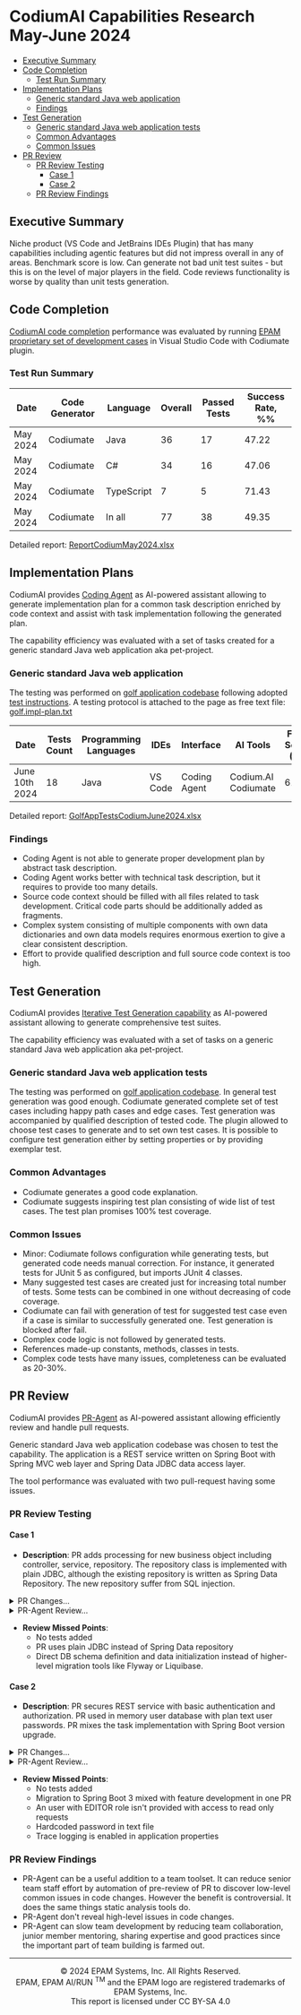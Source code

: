 # CodiumAI Capabilities Research May-June 2024

- [Executive Summary](#executive-summary)
- [Code Completion](#code-completion)
    - [Test Run Summary](#test-run-summary)
- [Implementation Plans](#implementation-plans)
    - [Generic standard Java web application](#generic-standard-java-web-application)
    - [Findings](#findings)
- [Test Generation](#test-generation)
    - [Generic standard Java web application tests](#generic-standard-java-web-application-tests)
    - [Common Advantages](#common-advantages)
    - [Common Issues](#common-issues)
- [PR Review](#pr-review)
    - [PR Review Testing](#pr-review-testing)
        - [Case 1](#case-1)
        - [Case 2](#case-2)
    - [PR Review Findings](#pr-review-findings)

## Executive Summary
Niche product (VS Code and JetBrains IDEs Plugin) that has many capabilities including agentic features but did not impress overall in any of areas. Benchmark score is low. Can generate not bad unit test suites - but this is on the level of major players in the field. Code reviews functionality is worse by quality than unit tests generation.

## Code Completion
[CodiumAI code completion](https://codiumate-docs.codium.ai/code-completion/) performance was evaluated by running [EPAM proprietary set of development cases](https://github.com/epam/AIRUN-Assistants-Benchmark-CodeBase) in Visual Studio Code with Codiumate plugin.

### Test Run Summary
| Date       | Code Generator | Language   | Overall | Passed Tests | Success Rate, %% |
|------------|----------------|------------|---------|--------------|------------------|
| May 2024   | Codiumate      | Java       | 36      | 17           | 47.22            |
| May 2024   | Codiumate      | C#         | 34      | 16           | 47.06            |
| May 2024   | Codiumate      | TypeScript | 7       | 5            | 71.43            |
| May 2024   | Codiumate      | In all     | 77      | 38           | 49.35            |

Detailed report:
[ReportCodiumMay2024.xlsx](../../../../reports/ReportCodiumMay2024.xlsx)

## Implementation Plans
CodiumAI provides [Coding Agent](https://codiumate-docs.codium.ai/chat/coding-agent/) as AI-powered assistant allowing to generate implementation plan for a common task description enriched by code context and assist with task implementation following the generated plan.

The capability efficiency was evaluated with a set of tasks created for a generic standard Java web application aka pet-project.

### Generic standard Java web application

The testing was performed on [golf application codebase](https://github.com/PolinaTolkachova/golf-application) following adopted [test instructions](https://github.com/epam/AIRUN-Assistants-Benchmark-TestInstructions/tree/main/golf-application-tests). 
A testing protocol is attached to the page as free text file: [golf.impl-plan.txt](../../../../files/sandbox-test/codium-ai/golf.impl-plan.txt)

| Date           | Tests Count | Programming Languages | IDEs    | Interface    | AI Tools            | Final Score (%) |
|----------------|-------------|-----------------------|---------|--------------|---------------------|-----------------|
| June 10th 2024 | 18          | Java                  | VS Code | Coding Agent | Codium.AI Codiumate | 61.11           |

Detailed report:
[GolfAppTestsCodiumJune2024.xlsx](../../../../reports/GolfAppTestsCodiumJune2024.xlsx)

### Findings
- Coding Agent is not able to generate proper development plan by abstract task description.
- Coding Agent works better with technical task description, but it requires to provide too many details.
- Source code context should be filled with all files related to task development. Critical code parts should be additionally added as fragments.
- Complex system consisting of multiple components with own data dictionaries and own data models requires enormous exertion to give a clear consistent description.
- Effort to provide qualified description and full source code context is too high.

## Test Generation
CodiumAI provides [Iterative Test Generation capability](https://codiumate-docs.codium.ai/tests/) as AI-powered assistant allowing to generate comprehensive test suites.

The capability efficiency was evaluated with a set of tasks on a generic standard Java web application aka pet-project.

### Generic standard Java web application tests

The testing was performed on [golf application codebase](https://github.com/PolinaTolkachova/golf-application). In general test generation was good enough. Codiumate generated complete set of test cases including happy path cases and edge cases. Test generation was accompanied by qualified description of tested code. The plugin allowed to choose test cases to generate and to set own test cases. It is possible to configure test generation either by setting properties or by providing exemplar test.

### Common Advantages
- Codiumate generates a good code explanation.
- Codiumate suggests inspiring test plan consisting of wide list of test cases. The test plan promises 100% test coverage.

### Common Issues
- Minor: Codiumate follows configuration while generating tests, but generated code needs manual correction. For instance, it generated tests for JUnit 5 as configured, but imports JUnit 4 classes.
- Many suggested test cases are created just for increasing total number of tests. Some tests can be combined in one without decreasing of code coverage.
- Codiumate can fail with generation of test for suggested test case even if a case is similar to successfully generated one. Test generation is blocked after fail. 
- Complex code logic is not followed by generated tests.
- References made-up constants, methods, classes in tests.
- Complex code tests have many issues, completeness can be evaluated as 20-30%.

## PR Review
CodiumAI provides [PR-Agent](https://pr-agent-docs.codium.ai/) as AI-powered assistant allowing efficiently review and handle pull requests.

Generic standard Java web application codebase was chosen to test the capability. The application is a REST service written on Spring Boot with Spring MVC web layer and Spring Data JDBC data access layer.

The tool performance was evaluated with two pull-request having some issues.

### PR Review Testing

#### Case 1
- **Description**: PR adds processing for new business object including controller, service, repository. The repository class is implemented with plain JDBC, although the existing repository is written as Spring Data Repository. The new repository suffer from SQL injection.

<details>
<summary>PR Changes...</summary>

#### File Changes as Patch

```diff
Date: Mon, 17 Jun 2024 19:32:40 +0300
Subject: [PATCH] add part management

---
 build.gradle                                  |   1 +
 run.txt                                       |   9 +-
 .../jz/example/restpageable/domain/Part.java  |  59 ++++++++
 .../example/restpageable/model/PartDTO.java   |  20 +++
 .../repository/PartRepository.java            | 127 ++++++++++++++++++
 .../restpageable/rest/PartResource.java       |  42 ++++++
 .../restpageable/service/PartService.java     |  57 ++++++++
 src/main/resources/data.sql                   |   1 +
 src/main/resources/schema.sql                 |   8 ++
 9 files changed, 323 insertions(+), 1 deletion(-)
 create mode 100644 src/main/java/jz/example/restpageable/domain/Part.java
 create mode 100644 src/main/java/jz/example/restpageable/model/PartDTO.java
 create mode 100644 src/main/java/jz/example/restpageable/repository/PartRepository.java
 create mode 100644 src/main/java/jz/example/restpageable/rest/PartResource.java
 create mode 100644 src/main/java/jz/example/restpageable/service/PartService.java
 create mode 100644 src/main/resources/data.sql
 create mode 100644 src/main/resources/schema.sql

diff --git a/build.gradle b/build.gradle
index 95b79e8..b836268 100644
--- a/build.gradle
+++ b/build.gradle
@@ -21,6 +21,7 @@ dependencies {
     implementation('org.springframework.boot:spring-boot-starter-web')
     implementation('org.springframework.boot:spring-boot-starter-validation')
     implementation('org.springframework.boot:spring-boot-starter-data-jpa')
+    implementation('org.springframework.boot:spring-boot-starter-jdbc')
     runtimeOnly('com.h2database:h2')
     compileOnly('org.projectlombok:lombok')
     annotationProcessor('org.projectlombok:lombok')
diff --git a/run.txt b/run.txt
index e89a505..de1ddaf 100644
--- a/run.txt
+++ b/run.txt
@@ -5,4 +5,11 @@ done
 
 curl http://localhost:8080/api/items
 
-curl http://localhost:8080/api/items/page?page=0\&key=name
\ No newline at end of file
+curl http://localhost:8080/api/items/page?page=0\&key=name
+
+#
+
+curl http://localhost:8080/api/parts/0
+
+curl -d "{\"id\":1, \"name\":\"xx1\"}" -H "Content-Type: application/json" -X POST http://localhost:8080/api/parts
+
diff --git a/src/main/java/jz/example/restpageable/domain/Part.java b/src/main/java/jz/example/restpageable/domain/Part.java
new file mode 100644
index 0000000..5e3388b
--- /dev/null
+++ b/src/main/java/jz/example/restpageable/domain/Part.java
@@ -0,0 +1,59 @@
+package jz.example.restpageable.domain;
+
+import java.util.Objects;
+
+public class Part
+{
+    private Long id;
+
+    private String name;
+
+    public Part()
+    {
+    }
+
+    public Part(Long id, String name)
+    {
+        this.id = id;
+        this.name = name;
+    }
+
+    public Long getId()
+    {
+        return id;
+    }
+
+    public void setId( Long id )
+    {
+        this.id = id;
+    }
+
+    public String getName()
+    {
+        return name;
+    }
+
+    public void setName( String name )
+    {
+        this.name = name;
+    }
+
+    @Override
+    public int hashCode()
+    {
+        return Objects.hash( id, name );
+    }
+
+    @Override
+    public boolean equals( Object obj )
+    {
+        if( this == obj )
+            return true;
+        if( obj == null )
+            return false;
+        if( getClass() != obj.getClass() )
+            return false;
+        Part other = (Part) obj;
+        return Objects.equals( id, other.id ) && Objects.equals( name, other.name );
+    }
+}
diff --git a/src/main/java/jz/example/restpageable/model/PartDTO.java b/src/main/java/jz/example/restpageable/model/PartDTO.java
new file mode 100644
index 0000000..0ab7f09
--- /dev/null
+++ b/src/main/java/jz/example/restpageable/model/PartDTO.java
@@ -0,0 +1,20 @@
+package jz.example.restpageable.model;
+
+import javax.validation.constraints.NotNull;
+import javax.validation.constraints.Size;
+
+import lombok.Getter;
+import lombok.Setter;
+
+
+@Getter
+@Setter
+public class PartDTO {
+
+    private Long id;
+
+    @NotNull
+    @Size(max = 255)
+    private String name;
+
+}
diff --git a/src/main/java/jz/example/restpageable/repository/PartRepository.java b/src/main/java/jz/example/restpageable/repository/PartRepository.java
new file mode 100644
index 0000000..e8c0ac4
--- /dev/null
+++ b/src/main/java/jz/example/restpageable/repository/PartRepository.java
@@ -0,0 +1,127 @@
+package jz.example.restpageable.repository;
+
+import java.sql.Connection;
+import java.sql.ResultSet;
+import java.sql.SQLException;
+import java.sql.Statement;
+
+import javax.sql.DataSource;
+
+import org.springframework.beans.factory.annotation.Autowired;
+import org.springframework.stereotype.Component;
+
+import jz.example.restpageable.domain.Part;
+
+@Component
+public class PartRepository
+{
+    @Autowired
+    private DataSource dataSource;
+
+    public Part findById( Long id )
+    {
+        Connection connection = null;
+        Statement statement = null;
+        ResultSet rs = null;
+        try
+        {
+            connection = dataSource.getConnection();
+
+            String sql = "SELECT * FROM part WHERE id = " + id;
+            statement = connection.createStatement();
+            rs = statement.executeQuery( sql );
+
+            if( rs.next() )
+            {
+                Part part = new Part( rs.getLong( 1 ), rs.getString( 2 ) );
+                return part;
+            }
+        }
+        catch( SQLException e )
+        {
+            e.printStackTrace();
+        }
+        finally
+        {
+            if( rs != null )
+            {
+                try
+                {
+                    rs.close();
+                }
+                catch( SQLException e )
+                {
+                    e.printStackTrace();
+                }
+            }
+            if( statement != null )
+            {
+                try
+                {
+                    statement.close();
+                }
+                catch( SQLException e )
+                {
+                    e.printStackTrace();
+                }
+            }
+            if( connection != null )
+            {
+                try
+                {
+                    connection.close();
+                }
+                catch( SQLException e )
+                {
+                    e.printStackTrace();
+                }
+            }
+        }
+        return null;
+    }
+
+    public Part save( Part part )
+    {
+        Connection connection = null;
+        Statement statement = null;
+        int count = 0;
+        try
+        {
+            connection = dataSource.getConnection();
+
+            String sql = "INSERT INTO part (id, name) VALUES (" + part.getId() + ", '" + part.getName() + "')";
+            statement = connection.createStatement();
+            count = statement.executeUpdate( sql );
+        }
+        catch( SQLException e )
+        {
+            e.printStackTrace();
+        }
+        finally
+        {
+            if( statement != null )
+            {
+                try
+                {
+                    statement.close();
+                }
+                catch( SQLException e )
+                {
+                    e.printStackTrace();
+                }
+            }
+            if( connection != null )
+            {
+                try
+                {
+                    connection.close();
+                }
+                catch( SQLException e )
+                {
+                    e.printStackTrace();
+                }
+            }
+        }
+        return count == 0 ? null : findById( part.getId() );
+    }
+}
diff --git a/src/main/java/jz/example/restpageable/rest/PartResource.java b/src/main/java/jz/example/restpageable/rest/PartResource.java
new file mode 100644
index 0000000..dae25dd
--- /dev/null
+++ b/src/main/java/jz/example/restpageable/rest/PartResource.java
@@ -0,0 +1,42 @@
+package jz.example.restpageable.rest;
+
+import javax.validation.Valid;
+
+import org.springframework.http.HttpStatus;
+import org.springframework.http.MediaType;
+import org.springframework.http.ResponseEntity;
+import org.springframework.web.bind.annotation.GetMapping;
+import org.springframework.web.bind.annotation.PathVariable;
+import org.springframework.web.bind.annotation.PostMapping;
+import org.springframework.web.bind.annotation.RequestBody;
+import org.springframework.web.bind.annotation.RequestMapping;
+import org.springframework.web.bind.annotation.RestController;
+
+import jz.example.restpageable.model.PartDTO;
+import jz.example.restpageable.service.PartService;
+import lombok.extern.slf4j.Slf4j;
+
+@Slf4j
+@RestController()
+@RequestMapping(value = "/api/parts", produces = MediaType.APPLICATION_JSON_VALUE)
+public class PartResource
+{
+    private final PartService partService;
+
+    public PartResource(PartService partService)
+    {
+        this.partService = partService;
+    }
+
+    @GetMapping("/{id}")
+    public ResponseEntity<PartDTO> getPart( @PathVariable final Long id )
+    {
+        return ResponseEntity.ok( partService.get( id ) );
+    }
+
+    @PostMapping
+    public ResponseEntity<Long> createPart( @RequestBody @Valid final PartDTO partDTO )
+    {
+        return new ResponseEntity<>( partService.create( partDTO ), HttpStatus.CREATED );
+    }
+}
diff --git a/src/main/java/jz/example/restpageable/service/PartService.java b/src/main/java/jz/example/restpageable/service/PartService.java
new file mode 100644
index 0000000..90e8364
--- /dev/null
+++ b/src/main/java/jz/example/restpageable/service/PartService.java
@@ -0,0 +1,57 @@
+package jz.example.restpageable.service;
+
+import javax.validation.Valid;
+
+import org.springframework.http.HttpStatus;
+import org.springframework.stereotype.Service;
+import org.springframework.transaction.annotation.Transactional;
+import org.springframework.web.server.ResponseStatusException;
+
+import jz.example.restpageable.domain.Part;
+import jz.example.restpageable.model.PartDTO;
+import jz.example.restpageable.repository.PartRepository;
+
+@Transactional
+@Service
+public class PartService
+{
+    private final PartRepository partRepository;
+
+    public PartService(PartRepository partRepository)
+    {
+        this.partRepository = partRepository;
+    }
+
+    public PartDTO get( final Long id )
+    {
+        Part part = partRepository.findById( id );
+        if( part != null )
+        {
+            PartDTO partDTO = mapToDTO( part );
+            return partDTO;
+        }
+        throw new ResponseStatusException( HttpStatus.NOT_FOUND );
+    }
+
+    public Long create( @Valid PartDTO partDTO )
+    {
+        Part part = mapToEntity( partDTO );
+        return partRepository.save( part ).getId();
+    }
+
+    private PartDTO mapToDTO( final Part part )
+    {
+        PartDTO partDTO = new PartDTO();
+        partDTO.setId( part.getId() );
+        partDTO.setName( part.getName() );
+        return partDTO;
+    }
+
+    private Part mapToEntity( final PartDTO partDTO )
+    {
+        Part part = new Part();
+        part.setId( partDTO.getId() );
+        part.setName( partDTO.getName() );
+        return part;
+    }
+}
diff --git a/src/main/resources/data.sql b/src/main/resources/data.sql
new file mode 100644
index 0000000..f9f168e
--- /dev/null
+++ b/src/main/resources/data.sql
@@ -0,0 +1 @@
+INSERT INTO part (id, name) VALUES (0, 'ww0');
\ No newline at end of file
diff --git a/src/main/resources/schema.sql b/src/main/resources/schema.sql
new file mode 100644
index 0000000..c9e1812
--- /dev/null
+++ b/src/main/resources/schema.sql
@@ -0,0 +1,8 @@
+DROP TABLE IF EXISTS part;
+
+
+CREATE TABLE part
+(  
+    id INT PRIMARY KEY,  
+    name VARCHAR(255) NOT NULL
+);
\ No newline at end of file
-- 
2.45.1
```

</details>

<details>
<summary>PR-Agent Review...</summary>

## PR Reviewer Guide 🔍

| **Category**                       | **Details**                                                                                                                                                                                                 |
|------------------------------------|------------------------------------------------------------------------------------------------------------------------------------------------------------------------------------------------------------|
| ⏱️ **Estimated effort to review [1-5]** | 4                                                                                                                                                                                                          |
| 🧪 **Relevant tests**              | No                                                                                                                                                                                                         |
| 🔒 **Security concerns**           | **- SQL Injection:**<br />As mentioned, the current implementation of SQL queries in `PartRepository` is susceptible to SQL injection attacks. This needs to be addressed by using prepared statements or other secure methods of constructing SQL queries. |
| ⚡ **Key issues to review**        | **SQL Injection Risk:**<br />The `PartRepository` class methods `findById` and `save` use string concatenation to build SQL queries, which can lead to SQL injection vulnerabilities. Consider using prepared statements or another form of query parameterization to mitigate this risk.<br /><br />**Error Handling:**<br />The `PartRepository` class methods catch `SQLException` and print the stack trace, but do not rethrow or handle the exception in a way that would inform the calling service of the issue. This could lead to failures that are hard to debug or inconsistent application state.<br /><br />**Resource Management:**<br />The `PartRepository` class manually manages database resources such as connections, statements, and result sets. Consider using a try-with-resources statement to ensure these resources are closed properly, reducing the risk of resource leaks. |

## PR Code Suggestions ✨

| Category        | Suggestion                                                                                                                                                                                                                                                                                                                                                                                                                                                                                                           | Score |
|------------------|----------------------------------------------------------------------------------------------------------------------------------------------------------------------------------------------------------------------------------------------------------------------------------------------------------------------------------------------------------------------------------------------------------------------------------------------------------------------------------------------------------------------|-------|
| **Security**     | Use prepared statements to prevent SQL injection<br>**Replace the string concatenation in SQL queries with prepared statements to prevent SQL**<br>**injection vulnerabilities.**<br>[src/main/java/jz/example/restpageable/repository/PartRepository.java [30-32]](https://urldefense.com/v3/__https:/github.com/siarhei-z1-0001/restpageable/pull/1/files*diff-f87fe0936b8b2d2c652110f0300a3ded76e097119094421bb27477e32c70ad88R30-R32__;Iw!!GF_29dbcQIUBPA!3AOwc90Crpknk5CWheWoLw-67hi-w0kn3cdgVEV6XWDSA0JIeI4pS6lDJ3JFdEe3wug-76tEcuDBIF2HJkjXQs582SeYaRw$)<br>-String sql = "SELECT * FROM part WHERE id = " + id;<br>-statement = connection.createStatement();<br>-rs = statement.executeQuery( sql );<br>+String sql = "SELECT * FROM part WHERE id = ?";<br>+statement = connection.prepareStatement(sql);<br>+statement.setLong(1, id);<br>+rs = statement.executeQuery();<br>**Suggestion importance[1-10]: 10**<br>Why: This suggestion addresses a critical security vulnerability by replacing string concatenation in SQL queries with prepared statements, which helps prevent SQL injection attacks. | 10    |
| **Best practice** | Use try-with-resources for better resource management<br>**Use try-with-resources to ensure that resources like Connection, Statement, and ResultSet**<br>**are closed properly, which simplifies the code and improves reliability.**<br>[src/main/java/jz/example/restpageable/repository/PartRepository.java [23-78]](https://urldefense.com/v3/__https:/github.com/siarhei-z1-0001/restpageable/pull/1/files*diff-f87fe0936b8b2d2c652110f0300a3ded76e097119094421bb27477e32c70ad88R23-R78__;Iw!!GF_29dbcQIUBPA!3AOwc90Crpknk5CWheWoLw-67hi-w0kn3cdgVEV6XWDSA0JIeI4pS6lDJ3JFdEe3wug-76tEcuDBIF2HJkjXQs58-GP-Bfo$)<br>-Connection connection = null;<br>-Statement statement = null;<br>-ResultSet rs = null;<br>-try<br>+try (Connection connection = dataSource.getConnection();<br>+     Statement statement = connection.createStatement();<br>+     ResultSet rs = statement.executeQuery(sql)) {<br>-    connection = dataSource.getConnection(); ... }<br>-finally<br>-{<br>-    if( rs != null )<br>-        rs.close();<br>-    if( statement != null )<br>-        statement.close();<br>-    if( connection != null )<br>-        connection.close();<br>-}<br>**Suggestion importance[1-10]: 9**<br>Why: Using try-with-resources ensures that resources are closed automatically, simplifying the code and improving reliability by preventing resource leaks. | 9     |
|                  | Replace printStackTrace with logging<br>**Avoid using printStackTrace() for exception handling; instead, use a logger to log**<br>**exceptions.**<br>[src/main/java/jz/example/restpageable/repository/PartRepository.java [40-43]](https://urldefense.com/v3/__https:/github.com/siarhei-z1-0001/restpageable/pull/1/files*diff-f87fe0936b8b2d2c652110f0300a3ded76e097119094421bb27477e32c70ad88R40-R43__;Iw!!GF_29dbcQIUBPA!3AOwc90Crpknk5CWheWoLw-67hi-w0kn3cdgVEV6XWDSA0JIeI4pS6lDJ3JFdEe3wug-76tEcuDBIF2HJkjXQs58I1_1NhU$)<br>catch( SQLException e ) {<br>-    e.printStackTrace();<br>+    logger.error("SQL Exception occurred", e); }<br>**Suggestion importance[1-10]: 8**<br>Why: Replacing printStackTrace with proper logging improves the maintainability and readability of the code, and provides better control over logging levels and outputs. | 8     |
| **Enhancement**  | Add toString method for better object representation<br>**Implement toString method in the Part class to improve debugging and logging capabilities.**<br>[src/main/java/jz/example/restpageable/domain/Part.java [41-45]](https://urldefense.com/v3/__https:/github.com/siarhei-z1-0001/restpageable/pull/1/files*diff-1900d0bfd75a9ebd7f9dc933f706f12aa417120a4b0e29a633913b246d2a18eeR41-R45__;Iw!!GF_29dbcQIUBPA!3AOwc90Crpknk5CWheWoLw-67hi-w0kn3cdgVEV6XWDSA0JIeI4pS6lDJ3JFdEe3wug-76tEcuDBIF2HJkjXQs58J5zWkgM$)<br>@Override<br>-public int hashCode()<br>+public String toString() {<br>-    return Objects.hash( id, name );<br>+    return "Part{" <br>+           "id=" + id +<br>+           ", name='" + name + '\'' <br>+           '}'; }<br>**Suggestion importance[1-10]: 7**<br>Why: Adding a toString method enhances debugging and logging capabilities by providing a clear and formatted string representation of the Part object. | 7     |


</details>

- **Review Missed Points**:
    - No tests added
    - PR uses plain JDBC instead of Spring Data repository
    - Direct DB schema definition and data initialization instead of higher-level migration tools like Flyway or Liquibase.

#### Case 2
- **Description**: PR secures REST service with basic authentication and authorization. PR used in memory user database with plan text user passwords. PR mixes the task implementation with Spring Boot version upgrade.

<details>
<summary>PR Changes...</summary>

```diff
Date: Tue, 18 Jun 2024 12:16:41 +0300
Subject: [PATCH] securing service

---
 build.gradle                                  |  5 ++-
 run.txt                                       |  4 +-
 .../restpageable/config/SecurityConfig.java   | 44 +++++++++++++++++++
 .../jz/example/restpageable/domain/Item.java  | 13 +++---
 .../example/restpageable/model/ItemDTO.java   |  5 +--
 .../repository/ItemRepository.java            |  3 +-
 .../restpageable/rest/ItemResource.java       | 10 ++++-
 .../rest/RestExceptionHandler.java            |  4 +-
 src/main/resources/application.properties     |  9 +---
 9 files changed, 70 insertions(+), 27 deletions(-)
 create mode 100644 src/main/java/jz/example/restpageable/config/SecurityConfig.java

diff --git a/build.gradle b/build.gradle
index 95b79e8..99b06c2 100644
--- a/build.gradle
+++ b/build.gradle
@@ -1,6 +1,6 @@
 plugins {
-    id 'org.springframework.boot' version '2.7.5'
-    id 'io.spring.dependency-management' version '1.1.0'
+    id 'org.springframework.boot' version '3.3.0'
+    id 'io.spring.dependency-management' version '1.1.5'
     id 'java'
     id 'eclipse'
 }
@@ -21,6 +21,7 @@ dependencies {
     implementation('org.springframework.boot:spring-boot-starter-web')
     implementation('org.springframework.boot:spring-boot-starter-validation')
     implementation('org.springframework.boot:spring-boot-starter-data-jpa')
+    implementation('org.springframework.boot:spring-boot-starter-security')
     runtimeOnly('com.h2database:h2')
     compileOnly('org.projectlombok:lombok')
     annotationProcessor('org.projectlombok:lombok')
diff --git a/run.txt b/run.txt
index e89a505..3b98c29 100644
--- a/run.txt
+++ b/run.txt
@@ -1,8 +1,8 @@
 for i in {0..10}
 do
-    curl -d "{\"name\":\"name$i\"}" -H "Content-Type: application/json" -X POST http://localhost:8080/api/items
+    curl -u user2:pass2 -d "{\"name\":\"name$i\"}" -H "Content-Type: application/json" -X POST http://localhost:8080/api/items
 done
 
-curl http://localhost:8080/api/items
+curl -u user1:pass1 http://localhost:8080/api/items
 
 curl http://localhost:8080/api/items/page?page=0\&key=name
\ No newline at end of file
diff --git a/src/main/java/jz/example/restpageable/config/SecurityConfig.java b/src/main/java/jz/example/restpageable/config/SecurityConfig.java
new file mode 100644
index 0000000..b04e1d3
--- /dev/null
+++ b/src/main/java/jz/example/restpageable/config/SecurityConfig.java
@@ -0,0 +1,44 @@
+package jz.example.restpageable.config;
+
+import static org.springframework.security.config.Customizer.withDefaults;
+
+import org.springframework.context.annotation.Bean;
+import org.springframework.context.annotation.Configuration;
+import org.springframework.security.config.annotation.method.configuration.EnableMethodSecurity;
+import org.springframework.security.config.annotation.web.builders.HttpSecurity;
+import org.springframework.security.config.annotation.web.configuration.EnableWebSecurity;
+import org.springframework.security.config.http.SessionCreationPolicy;
+import org.springframework.security.core.userdetails.User;
+import org.springframework.security.core.userdetails.User.UserBuilder;
+import org.springframework.security.core.userdetails.UserDetails;
+import org.springframework.security.core.userdetails.UserDetailsService;
+import org.springframework.security.provisioning.InMemoryUserDetailsManager;
+import org.springframework.security.web.SecurityFilterChain;
+
+@Configuration
+@EnableWebSecurity
+@EnableMethodSecurity(securedEnabled = true)
+public class SecurityConfig
+{
+    @Bean
+    UserDetailsService users()
+    {
+        UserBuilder users = User.withDefaultPasswordEncoder();
+        UserDetails user1 = users.username( "user1" ).password( "pass1" ).roles( "VIEWER" ).build();
+        UserDetails user2 = users.username( "user2" ).password( "pass2" ).roles( "EDITOR" ).build();
+        UserDetails admin = users.username( "admin" ).password( "passA" ).roles( "EDITOR", "ADMIN" ).build();
+        return new InMemoryUserDetailsManager( user1, user2, admin );
+    }
+
+    @Bean
+    SecurityFilterChain filterChain( HttpSecurity http ) throws Exception
+    {
+        http.csrf( ( csrf ) -> csrf.disable() )
+                .sessionManagement( ( session ) -> session.sessionCreationPolicy( SessionCreationPolicy.STATELESS ) )
+                .authorizeHttpRequests(
+                        ( authorize ) -> authorize.anyRequest().authenticated() )
+                .httpBasic( withDefaults() );
+        return http.build();
+    }
+
+}
diff --git a/src/main/java/jz/example/restpageable/domain/Item.java b/src/main/java/jz/example/restpageable/domain/Item.java
index ce589d7..4c5ea7d 100644
--- a/src/main/java/jz/example/restpageable/domain/Item.java
+++ b/src/main/java/jz/example/restpageable/domain/Item.java
@@ -2,15 +2,14 @@ package jz.example.restpageable.domain;
 
 import java.util.Objects;
 
-import javax.persistence.Column;
-import javax.persistence.Entity;
-import javax.persistence.GeneratedValue;
-import javax.persistence.GenerationType;
-import javax.persistence.Id;
-import javax.persistence.Table;
-
 import org.hibernate.annotations.NaturalId;
 
+import jakarta.persistence.Column;
+import jakarta.persistence.Entity;
+import jakarta.persistence.GeneratedValue;
+import jakarta.persistence.GenerationType;
+import jakarta.persistence.Id;
+import jakarta.persistence.Table;
 import lombok.Getter;
 import lombok.Setter;
 
diff --git a/src/main/java/jz/example/restpageable/model/ItemDTO.java b/src/main/java/jz/example/restpageable/model/ItemDTO.java
index add1a05..3b7518f 100644
--- a/src/main/java/jz/example/restpageable/model/ItemDTO.java
+++ b/src/main/java/jz/example/restpageable/model/ItemDTO.java
@@ -1,8 +1,7 @@
 package jz.example.restpageable.model;
 
-import javax.validation.constraints.NotNull;
-import javax.validation.constraints.Size;
-
+import jakarta.validation.constraints.NotNull;
+import jakarta.validation.constraints.Size;
 import lombok.Getter;
 import lombok.Setter;
 
diff --git a/src/main/java/jz/example/restpageable/repository/ItemRepository.java b/src/main/java/jz/example/restpageable/repository/ItemRepository.java
index f4c9e03..9d2693b 100644
--- a/src/main/java/jz/example/restpageable/repository/ItemRepository.java
+++ b/src/main/java/jz/example/restpageable/repository/ItemRepository.java
@@ -1,10 +1,11 @@
 package jz.example.restpageable.repository;
 
+import org.springframework.data.repository.CrudRepository;
 import org.springframework.data.repository.PagingAndSortingRepository;
 
 import jz.example.restpageable.domain.Item;
 
-public interface ItemRepository extends PagingAndSortingRepository<Item, Long>
+public interface ItemRepository extends PagingAndSortingRepository<Item, Long>, CrudRepository<Item, Long>
 {
 
 }
diff --git a/src/main/java/jz/example/restpageable/rest/ItemResource.java b/src/main/java/jz/example/restpageable/rest/ItemResource.java
index 96d1366..d64ed12 100644
--- a/src/main/java/jz/example/restpageable/rest/ItemResource.java
+++ b/src/main/java/jz/example/restpageable/rest/ItemResource.java
@@ -2,13 +2,12 @@ package jz.example.restpageable.rest;
 
 import java.util.List;
 
-import javax.validation.Valid;
-
 import org.springframework.beans.factory.annotation.Autowired;
 import org.springframework.data.domain.Page;
 import org.springframework.http.HttpStatus;
 import org.springframework.http.MediaType;
 import org.springframework.http.ResponseEntity;
+import org.springframework.security.access.annotation.Secured;
 import org.springframework.web.bind.annotation.DeleteMapping;
 import org.springframework.web.bind.annotation.GetMapping;
 import org.springframework.web.bind.annotation.PathVariable;
@@ -18,6 +17,7 @@ import org.springframework.web.bind.annotation.RequestBody;
 import org.springframework.web.bind.annotation.RequestMapping;
 import org.springframework.web.bind.annotation.RestController;
 
+import jakarta.validation.Valid;
 import jz.example.restpageable.domain.Item;
 import jz.example.restpageable.mapper.PageToPageDTOMapper;
 import jz.example.restpageable.model.ItemDTO;
@@ -43,6 +43,7 @@ public class ItemResource
     }
 
     @GetMapping("/page")
+    @Secured({ "ROLE_VIEWER" })
     public PageDTO<Item> getItemPage( PageSettings pageSettings )
     {
         log.info( "Request for page received with data : " + pageSettings );
@@ -53,24 +54,28 @@ public class ItemResource
     }
 
     @GetMapping
+    @Secured({ "ROLE_VIEWER"})
     public ResponseEntity<List<ItemDTO>> getAllItems()
     {
         return ResponseEntity.ok( itemService.findAll() );
     }
 
     @GetMapping("/{id}")
+    @Secured({ "ROLE_VIEWER" })
     public ResponseEntity<ItemDTO> getItem( @PathVariable final Long id )
     {
         return ResponseEntity.ok( itemService.get( id ) );
     }
 
     @PostMapping
+    @Secured({ "ROLE_EDITOR" })
     public ResponseEntity<Long> createItem( @RequestBody @Valid final ItemDTO itemDTO )
     {
         return new ResponseEntity<>( itemService.create( itemDTO ), HttpStatus.CREATED );
     }
 
     @PutMapping("/{id}")
+    @Secured({ "ROLE_EDITOR" })
     public ResponseEntity<Void> updateItem( @PathVariable final Long id, @RequestBody @Valid final ItemDTO itemDTO )
     {
         itemService.update( id, itemDTO );
@@ -78,6 +83,7 @@ public class ItemResource
     }
 
     @DeleteMapping("/{id}")
+    @Secured({ "ROLE_EDITOR" })
     public ResponseEntity<Void> deleteItem( @PathVariable final Long id )
     {
         itemService.delete( id );
diff --git a/src/main/java/jz/example/restpageable/rest/RestExceptionHandler.java b/src/main/java/jz/example/restpageable/rest/RestExceptionHandler.java
index 0d5ac47..70772b9 100644
--- a/src/main/java/jz/example/restpageable/rest/RestExceptionHandler.java
+++ b/src/main/java/jz/example/restpageable/rest/RestExceptionHandler.java
@@ -23,10 +23,10 @@ public class RestExceptionHandler
     public ResponseEntity<ErrorResponse> handleNotFound( final ResponseStatusException exception )
     {
         final ErrorResponse errorResponse = new ErrorResponse();
-        errorResponse.setHttpStatus( exception.getStatus().value() );
+        errorResponse.setHttpStatus( exception.getStatusCode().value() );
         errorResponse.setException( exception.getClass().getSimpleName() );
         errorResponse.setMessage( exception.getMessage() );
-        return new ResponseEntity<>( errorResponse, exception.getStatus() );
+        return new ResponseEntity<>( errorResponse, exception.getStatusCode() );
     }
 
     @ExceptionHandler(MethodArgumentNotValidException.class)
diff --git a/src/main/resources/application.properties b/src/main/resources/application.properties
index 81722da..4fbece0 100644
--- a/src/main/resources/application.properties
+++ b/src/main/resources/application.properties
@@ -1,8 +1 @@
-server:
-  port: 9000
-
-spring:
-  datasource:
-    url: jdbc:h2:mem:mydb
-    username: user
-    password: password
+logging.level.org.springframework.security=TRACE
-- 
2.45.1
```

</details>


<details>
<summary>PR-Agent Review...</summary>

## PR Reviewer Guide 🔍

| **Category**                           | **Details**                                                                                                                                                                                                                                                                                                                                 |
|----------------------------------------|--------------------------------------------------------------------------------------------------------------------------------------------------------------------------------------------------------------------------------------------------------------------------------------------------------------------------------------------|
| ⏱️ **Estimated effort to review [1-5]** | 4                                                                                                                                                                                                                                                                                                                                           |
| 🧪 **Relevant tests**                  | No                                                                                                                                                                                                                                                                                                                                          |
| 🔒 **Security concerns**               | **- Hardcoded Credentials:**<br />The use of hardcoded credentials in `SecurityConfig.java` poses a risk of credential leakage.<br />**- Weak Password Encoding:**<br />The use of `User.withDefaultPasswordEncoder()` in `SecurityConfig.java` could allow attackers to more easily compromise user passwords. Consider using a stronger password encoding mechanism. |
| ⚡ **Key issues to review**            | **Insecure Password Handling:**<br />The method `User.withDefaultPasswordEncoder()` is used, which is not recommended for production as it uses a weak password encoding. Consider using a stronger password encoder.<br /><br />**Hardcoded Credentials:**<br />User credentials are hardcoded in the `SecurityConfig.java`, which could lead to security risks if the code is exposed. Consider externalizing credentials or using a more secure method of managing them.<br /><br />**Migration Impact:**<br />Ensure that the migration from `javax.persistence` and `javax.validation` to `jakarta.persistence` and `jakarta.validation` does not affect existing functionalities or integrations.<br /><br />**Role Configuration:**<br />Verify that the roles assigned (VIEWER, EDITOR, ADMIN) are correctly implemented across the application to prevent unauthorized access. |

## PR Code Suggestions ✨

| Category        | Suggestion                                                                                                                                                                                                                                                                                                                                                                                                                                                                                                           | Score |
|------------------|----------------------------------------------------------------------------------------------------------------------------------------------------------------------------------------------------------------------------------------------------------------------------------------------------------------------------------------------------------------------------------------------------------------------------------------------------------------------------------------------------------------------|-------|
| **Security**     | Improve password security by using a stronger password encoder<br>**Replace the usage of** `withDefaultPasswordEncoder()` **with a stronger password encoder like** `BCryptPasswordEncoder`. **Using** `withDefaultPasswordEncoder()` **is not recommended for production as it is insecure.**<br>[src/main/java/jz/example/restpageable/config/SecurityConfig.java [26]](https://urldefense.com/v3/__https:/github.com/siarhei-z1-0001/restpageable/pull/2/files*diff-b4568555eb90be02c03ee3378059947a9eefd3381ea38fc2e8e9c2b7f7a182b4R26-R26__;Iw!!GF_29dbcQIUBPA!218RbDeTYMmtc_ImqhZkoNC3cysFo-vQsqhabQ2KeBdhE6L-c67xXkueLMdD7UP627BNIKSI2u_SXerD1AFaPLksDcSu8hE$)<br>-UserBuilder users = User.withDefaultPasswordEncoder();<br>+UserBuilder users = User.builder().passwordEncoder(password -> new BCryptPasswordEncoder().encode(password));<br>**Suggestion importance[1-10]: 10**<br>Why: This suggestion addresses a significant security concern by recommending the use of a stronger password encoder, which is crucial for protecting user credentials in a production environment. | 10    |
|                  | Enable CSRF protection to prevent cross-site request forgery attacks<br>**Consider enabling CSRF protection unless there's a specific reason to disable it, as** disabling CSRF **can make the application vulnerable to cross-site request forgery attacks.**<br>[src/main/java/jz/example/restpageable/config/SecurityConfig.java [36]](https://urldefense.com/v3/__https:/github.com/siarhei-z1-0001/restpageable/pull/2/files*diff-b4568555eb90be02c03ee3378059947a9eefd3381ea38fc2e8e9c2b7f7a182b4R36-R36__;Iw!!GF_29dbcQIUBPA!218RbDeTYMmtc_ImqhZkoNC3cysFo-vQsqhabQ2KeBdhE6L-c67xXkueLMdD7UP627BNIKSI2u_SXerD1AFaPLksnHZlj1U$)<br>-http.csrf((csrf) -> csrf.disable())<br>+http.csrf((csrf) -> csrf.enable())<br>**Suggestion importance[1-10]: 9**<br>Why: Enabling CSRF protection is important for preventing cross-site request forgery attacks, which can be a serious security vulnerability. This suggestion improves the security posture of the application. | 9     |
| **Maintainability** | Ensure consistency in exception handling by using the same method to retrieve status codes<br>**Update the method to use** `exception.getStatus()` **instead of** `exception.getStatusCode()` **for consistency with other exception handling in the project.**<br>[src/main/java/jz/example/restpageable/rest/RestExceptionHandler.java [26-29]](https://urldefense.com/v3/__https:/github.com/siarhei-z1-0001/restpageable/pull/2/files*diff-d0023a33c8a6b1e65763203e910a4cac4956eeb47fb047bf01e2874d70cf7935R26-R29__;Iw!!GF_29dbcQIUBPA!218RbDeTYMmtc_ImqhZkoNC3cysFo-vQsqhabQ2KeBdhE6L-c67xXkueLMdD7UP627BNIKSI2u_SXerD1AFaPLkstdqyz6w$)<br>-errorResponse.setHttpStatus(exception.getStatusCode().value());<br>-return new ResponseEntity<>(errorResponse, exception.getStatusCode());<br>+errorResponse.setHttpStatus(exception.getStatus().value());<br>+return new ResponseEntity<>(errorResponse, exception.getStatus());<br>**Suggestion importance[1-10]: 8**<br>Why: Ensuring consistency in exception handling methods improves code maintainability and reduces potential confusion or errors in the future. | 8     |
| **Enhancement**  | Use more appropriate HTTP status codes for specific actions<br>**Use more specific HTTP status codes for different actions. For example, use** `HttpStatus.NO_CONTENT` **for successful delete operations which do not return content.**<br>[src/main/java/jz/example/restpageable/rest/ItemResource.java [82]](https://urldefense.com/v3/__https:/github.com/siarhei-z1-0001/restpageable/pull/2/files*diff-8dad858a5d5ca73996a363a9d02df8875342258c6aa9e9757b5d09b5284c8617R82-R82__;Iw!!GF_29dbcQIUBPA!218RbDeTYMmtc_ImqhZkoNC3cysFo-vQsqhabQ2KeBdhE6L-c67xXkueLMdD7UP627BNIKSI2u_SXerD1AFaPLkstjUFaLQ$)<br>-return ResponseEntity.ok().build();<br>+return ResponseEntity.noContent().build();<br>**Suggestion importance[1-10]: 7**<br>Why: Using more specific HTTP status codes improves the clarity and correctness of API responses, which is beneficial for client applications and overall API design. | 7     |


</details>

- **Review Missed Points**:
    - No tests added
    - Migration to Spring Boot 3 mixed with feature development in one PR
    - An user with EDITOR role isn't provided with access to read only requests
    - Hardcoded password in text file
    - Trace logging is enabled in application properties

### PR Review Findings
- PR-Agent can be a useful addition to a team toolset. It can reduce senior team staff effort by automation of pre-review of PR to discover low-level common issues in code changes. However the benefit is controversial. It does the same things static analysis tools do.
- PR-Agent don't reveal high-level issues in code changes.
- PR-Agent can slow team development by reducing team collaboration, junior member mentoring, sharing expertise and good practices since the important part of team building is farmed out.

---
<p style="text-align: center;">    © 2024 EPAM Systems, Inc. All Rights Reserved.<br/>    EPAM, EPAM AI/RUN <sup>TM</sup> and the EPAM logo are registered trademarks of EPAM Systems, Inc.<br>    This report is licensed under CC BY-SA 4.0<br/></p>